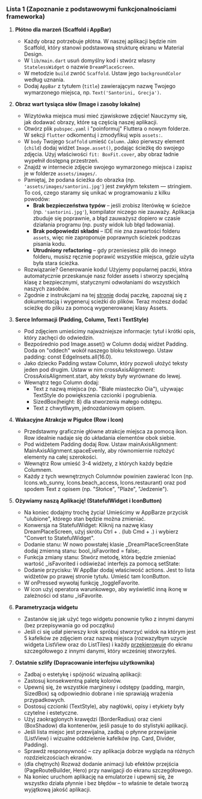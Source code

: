 ### Lista 1 (Zapoznanie z podstawowymi funkcjonalnościami frameworka)

1. **Płótno dla marzeń (Scaffold i AppBar)**
    - Każdy obraz potrzebuje płótna. W naszej aplikacji będzie nim Scaffold, który stanowi podstawową strukturę ekranu w Material Design.
    - W `lib/main.dart` usuń domyślny kod i stwórz własny `StatelessWidget` o nazwie `DreamPlaceScreen`.
    - W metodzie `build` zwróć `Scaffold`. Ustaw jego `backgroundColor` według uznania.
    - Dodaj `AppBar` z tytułem (`title`) zawierającym nazwę Twojego wymarzonego miejsca, np. `Text('Santorini, Grecja')`.

2. **Obraz wart tysiąca słów (Image i zasoby lokalne)**
    - Wizytówka miejsca musi mieć zjawiskowe zdjęcie! Nauczymy się, jak dodawać obrazy, które są częścią naszej aplikacji.
    - Otwórz plik `pubspec.yaml` i "poinformuj" Fluttera o nowym folderze. W sekcji `flutter` odkomentuj i zmodyfikuj wpis `assets:`.
    - W `body` Twojego `Scaffold` umieść `Column`. Jako pierwszy element (`child`) dodaj widżet `Image.asset()`, podając ścieżkę do swojego zdjęcia. Użyj właściwości `fit: BoxFit.cover`, aby obraz ładnie wypełnił dostępną przestrzeń.
    - Znajdź w internecie zdjęcie swojego wymarzonego miejsca i zapisz je w folderze `assets/images/`.
    - Pamiętaj, że podana ścieżka do obrazka (np. `'assets/images/santorini.jpg'`) jest zwykłym tekstem — stringiem. To coś, czego staramy się unikać w programowaniu z kilku powodów:
        - **Brak bezpieczeństwa typów** – jeśli zrobisz literówkę w ścieżce (np. `'santorini.jpg'`), kompilator niczego nie zauważy. Aplikacja zbuduje się poprawnie, a błąd zauważysz dopiero w czasie działania programu (np. pusty widok lub błąd ładowania).
        - **Brak podpowiedzi składni** – IDE nie zna zawartości folderu `assets`, więc nie zaproponuje poprawnych ścieżek podczas pisania kodu.
        - **Utrudniony refactoring** – gdy przeniesiesz plik do innego folderu, musisz ręcznie poprawić wszystkie miejsca, gdzie użyta była stara ścieżka.
    - Rozwiązanie? Generowanie kodu! Użyjemy popularnej paczki, która automatycznie przeskanuje nasz folder assets i stworzy specjalną klasę z bezpiecznymi, statycznymi odwołaniami do wszystkich naszych zasobów.
    - Zgodnie z instrukcjami na tej [stronie](https://pub.dev/packages/flutter_gen_runner) dodaj paczkę, zapoznaj się z dokumentacją i wygeneruj scieżki do plików. Teraz możesz dodać scieżkę do pliku za pomocą wygenerowanej klasy Assets.

3. **Serce Informacji (Padding, Column, Text i TextStyle)**
    - Pod zdjęciem umieścimy najważniejsze informacje: tytuł i krótki opis, który zachęci do odwiedzin.
    - Bezpośrednio pod Image.asset() w Column dodaj widżet Padding. Doda on "oddech" wokół naszego bloku tekstowego. Ustaw padding: const EdgeInsets.all(16.0).
    - Jako dziecko Padding wstaw Column, który pozwoli ułożyć teksty jeden pod drugim. Ustaw w nim crossAxisAlignment: CrossAxisAlignment.start, aby teksty były wyrównane do lewej.
    - Wewnątrz tego Column dodaj:
        - Text z nazwą miejsca (np. "Białe miasteczko Oia"), używając TextStyle do powiększenia czcionki i pogrubienia.
        - SizedBox(height: 8) dla stworzenia małego odstępu.
        - Text z chwytliwym, jednozdaniowym opisem.

4. **Wakacyjne Atrakcje w Pigułce (Row i Icon)**
    - Przedstawmy graficznie główne atrakcje miejsca za pomocą ikon. Row idealnie nadaje się do układania elementów obok siebie.
    - Pod widżetem Padding dodaj Row. Ustaw mainAxisAlignment: MainAxisAlignment.spaceEvenly, aby równomiernie rozłożyć elementy na całej szerokości.
    - Wewnątrz Row umieść 3-4 widżety, z których każdy będzie Columnem.
    - Każdy z tych wewnętrznych Columnów powinien zawierać Icon (np. Icons.wb_sunny, Icons.beach_access, Icons.restaurant) oraz pod spodem Text z opisem (np. "Słońce", "Plaże", "Jedzenie").

5. **Ożywiamy naszą Aplikację! (StatefulWidget i IconButton)**
    - Na koniec dodajmy trochę życia! Umieścimy w AppBarze przycisk "ulubione", którego stan będzie można zmieniać.
    - Konwersja na StatefulWidget: Kliknij na nazwę klasy DreamPlaceScreen, użyj skrótu Ctrl + . (lub Cmd + .) i wybierz "Convert to StatefulWidget".
    - Dodanie stanu: W nowo powstałej klasie _DreamPlaceScreenState dodaj zmienną stanu: bool_isFavorited = false;.
    - Funkcja zmiany stanu: Stwórz metodę, która będzie zmieniać wartość _isFavorited i odświeżać interfejs za pomocą setState:
    - Dodanie przycisku: W AppBar dodaj właściwość actions. Jest to lista widżetów po prawej stronie tytułu. Umieść tam IconButton.
    - W onPressed wywołaj funkcję _toggleFavorite.
    - W icon użyj operatora warunkowego, aby wyświetlić inną ikonę w zależności od stanu _isFavorite.

6. **Parametryzacja widgetu**
    - Zastanów się jak użyć tego widgetu ponownie tylko z innymi danymi (bez przepisywania go od początku)
    - Jeśli ci się udał pierwszy krok spróbuj stworzyć widok na którym jest 5 kafelków ze zdjęciem oraz nazwą miejsca (rozwazyłbym uzycie widgeta ListView oraz do ListTiles) i każdy [przekierowuje](https://docs.flutter.dev/ui/navigation) do ekranu szczegółowego z innymi danymi, który wcześniej stworzyłeś.

7. **Ostatnie szlify (Dopracowanie interfejsu użytkownika)**
    - Zadbaj o estetykę i spójność wizualną aplikacji:
    - Zastosuj konsekwentną paletę kolorów.
    - Upewnij się, że wszystkie marginesy i odstępy (padding, margin, SizedBox) są odpowiednio dobrane i nie sprawiają wrażenia przypadkowych.
    - Dostosuj czcionki (TextStyle), aby nagłówki, opisy i etykiety były czytelne i estetyczne.
    - Użyj zaokrąglonych krawędzi (BorderRadius) oraz cieni (BoxShadow) dla kontenerów, jeśli pasuje to do stylistyki aplikacji.
    - Jeśli lista miejsc jest przewijalna, zadbaj o płynne przewijanie (ListView) i wizualne oddzielenie kafelków (np. Card, Divider, Padding).
    - Sprawdź responsywność – czy aplikacja dobrze wygląda na różnych rozdzielczościach ekranów.
    - (dla chętnych) Rozważ dodanie animacji lub efektów przejścia (PageRouteBuilder, Hero) przy nawigacji do ekranu szczegółowego.
    - Na koniec uruchom aplikację na emulatorze i upewnij się, że wszystko działa płynnie i bez błędów – to właśnie te detale tworzą wyjątkową jakość aplikacji.